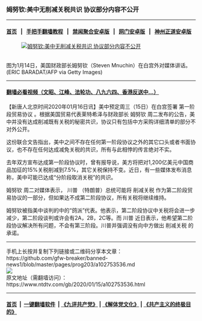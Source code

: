 ### 姆努钦:美中无削减关税共识 协议部分内容不公开
------------------------

#### [首页](https://github.com/gfw-breaker/banned-news1/blob/master/README.md) &nbsp;&nbsp;|&nbsp;&nbsp; [手把手翻墙教程](https://github.com/gfw-breaker/guides/wiki) &nbsp;&nbsp;|&nbsp;&nbsp; [禁闻聚合安卓版](https://github.com/gfw-breaker/bn-android) &nbsp;&nbsp;|&nbsp;&nbsp; [网门安卓版](https://github.com/oGate2/oGate) &nbsp;&nbsp;|&nbsp;&nbsp; [神州正道安卓版](https://github.com/SzzdOgate/update) 



<div><div class="featured_image">
 <a href="https://i.ntdtv.com/assets/uploads/2020/01/GettyImages-1193665676.jpg" target="_blank">
  <figure>
   <img alt="姆努钦:美中无削减关税共识 协议部分内容不公开" src="https://i.ntdtv.com/assets/uploads/2020/01/GettyImages-1193665676-800x450.jpg"/>
  </figure><br/>
 </a>
 <span class="caption">
  图为1月14日，美国财政部长姆努钦（Steven Mnuchin）在白宫外对媒体讲话。 (ERIC BARADAT/AFP via Getty Images)
 </span>
</div>
</div><hr/>

#### [翻墙必看视频（文昭、江峰、法轮功、八九六四、香港反送中...）](http://167.172.214.107/home.html)

<div><div class="post_content" itemprop="articleBody">
 <p>
  【新唐人北京时间2020年01月16日讯】美中预定周三（15日）在白宫签署
  <ok href="https://www.ntdtv.com/gb/第一阶段贸易协议.htm">
   第一阶段贸易协议
  </ok>
  。根据美国贸易代表莱特希泽与财政部长
  <ok href="https://www.ntdtv.com/gb/姆努钦.htm">
   姆努钦
  </ok>
  周二发布的公告，美中并没有达成削减既有关税的秘密共识，协议只有包括中方采购详细清单的部分不对外公开。
 </p>
 <p>
  这份联合文告指出，美中之间不存在任何第一阶段协议之外的其它口头或者书面协议，也不存在任何达成减免关税的共识，所有与此相悖的传言绝对不实。
 </p>
 <p>
  去年双方宣布达成第一阶段协议时，曾有报导说，美方将把对1,200亿美元中国商品加征的15%关税削减到7.5%，其它关税保持不变。近日，有一些媒体发布消息称，美中可能已达成“分阶段取消关税”的共识。
 </p>
 <p>
  <ok href="https://www.ntdtv.com/gb/姆努钦.htm">
   姆努钦
  </ok>
  周二对媒体表示，
  <ok href="https://www.ntdtv.com/gb/川普.htm">
   川普
  </ok>
  （特朗普）总统可能将
  <ok href="https://www.ntdtv.com/gb/削减关税.htm">
   削减关税
  </ok>
  作为第二阶段贸易协议的一部分，但如果达不成第二阶段协议，所有关税将继续维持。
 </p>
 <p>
  姆努钦被指美中谈判的中的“鸽派”代表。他表示，第二阶段协议中关税将会进一步减少，第二阶段谈判或许会有2A，2B，2C等。而
  <ok href="https://www.ntdtv.com/gb/川普.htm">
   川普
  </ok>
  近日表示，他希望第二阶段协议解决所有问题，不会有第三阶段。川普并强调没有向中方做出
  <ok href="https://www.ntdtv.com/gb/削减关税.htm">
   削减关税
  </ok>
  的承诺。
 </p>
</div></div>
<hr/>
手机上长按并复制下列链接或二维码分享本文章：<br/>
https://github.com/gfw-breaker/banned-news1/blob/master/pages/prog203/a102753536.md <br/>
<a href='https://github.com/gfw-breaker/banned-news1/blob/master/pages/prog203/a102753536.md'><img src='https://github.com/gfw-breaker/banned-news1/blob/master/pages/prog203/a102753536.md.png'/></a> <br/>
原文地址（需翻墙访问）：https://www.ntdtv.com/gb/2020/01/15/a102753536.html


------------------------
#### [首页](https://github.com/gfw-breaker/banned-news1/blob/master/README.md) &nbsp;|&nbsp; [一键翻墙软件](https://github.com/gfw-breaker/nogfw/blob/master/README.md) &nbsp;| [《九评共产党》](https://github.com/gfw-breaker/9ping.md/blob/master/README.md#九评之一评共产党是什么) | [《解体党文化》](https://github.com/gfw-breaker/jtdwh.md/blob/master/README.md) | [《共产主义的终极目的》](https://github.com/gfw-breaker/gczydzjmd.md/blob/master/README.md)


<img src='http://gfw-breaker.win/banned-news/pages/prog203/a102753536.md' width='0px' height='0px'/>